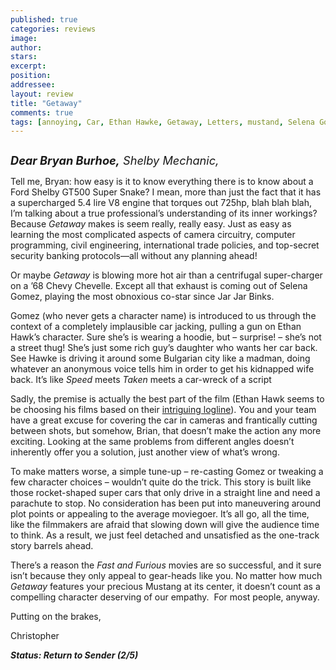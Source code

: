 ```yaml
---
published: true
categories: reviews
image:
author: 
stars: 
excerpt: 
position: 
addressee: 
layout: review
title: "Getaway"
comments: true
tags: [annoying, Car, Ethan Hawke, Getaway, Letters, mustand, Selena Gomez, super shelby]
---
```

<div><p><span class="full-image-block ssNonEditable"><span><a href="/letters/2013/9/4/getaway.html"><img src="http://static.squarespace.com/static/5005f6bcc4aa41161b33e89e/5329cf1fe4b07c068ebf74de/5329cf1fe4b07c068ebf78aa/1378321484687/Getaway.jpg" alt="" /></a></span></span></p>
<p><em style="font-size:130%;"><strong>Dear Bryan Burhoe,</strong> Shelby Mechanic,</em></p>
<p>Tell me, Bryan: how easy is it to know everything there is to know about a Ford Shelby GT500 Super Snake? I mean, more than just the fact that it has a supercharged 5.4 lire V8 engine that torques out 725hp, blah blah blah, I&rsquo;m talking about a true professional&rsquo;s understanding of its inner workings? Because <em>Getaway</em> makes is seem really, really easy. Just as easy as learning the most complicated aspects of camera circuitry, computer programming, civil engineering, international trade policies, and top-secret security banking protocols&mdash;all without any planning ahead!</p>
<p>Or maybe <em>Getaway</em> is blowing more hot air than a centrifugal super-charger on a &rsquo;68 Chevy Chevelle. Except all that exhaust is coming out of Selena Gomez, playing the most obnoxious co-star since Jar Jar Binks.&nbsp;</p>
<p>Gomez (who never gets a character name) is introduced to us through the context of a completely implausible car jacking, pulling a gun on Ethan Hawk&rsquo;s character. Sure she&rsquo;s is wearing a hoodie, but &ndash; surprise! &ndash; she&rsquo;s not a street thug! She&rsquo;s just some rich guy&rsquo;s daughter who wants her car back. See Hawke is driving it around some Bulgarian city like a madman, doing whatever an anonymous voice tells him in order to get his kidnapped wife back. It&rsquo;s like <em>Speed</em> meets <em>Taken </em>meets a car-wreck of a script</p>
<p>Sadly, the premise is actually the best part of the film (Ethan Hawk seems to be choosing his films based on their <a href="/letters/2013/6/13/the-purge.html">intriguing logline</a>). You and your team have a great excuse for covering the car in cameras and frantically cutting between shots, but somehow, Brian, that doesn&rsquo;t make the action any more exciting. Looking at the same problems from different angles doesn&rsquo;t inherently offer you a solution, just another view of what&rsquo;s wrong.</p>
<p>To make matters worse, a simple tune-up &ndash; re-casting Gomez or tweaking a few character choices &ndash; wouldn&rsquo;t quite do the trick. This story is built like those rocket-shaped super cars that only drive in a straight line and need a parachute to stop. No consideration has been put into maneuvering around plot points or appealing to the average moviegoer. It&rsquo;s all go, all the time, like the filmmakers are afraid that slowing down will give the audience time to think. As a result, we just feel detached and unsatisfied as the one-track story barrels ahead.</p>
<p>There&rsquo;s a reason the <em>Fast and Furious</em> movies are so successful, and it sure isn&rsquo;t because they only appeal to gear-heads like you. No matter how much <em>Getaway</em> features your precious Mustang at its center, it doesn&rsquo;t count as a compelling character deserving of our empathy.&nbsp; For most people, anyway.</p>
<p>Putting on the brakes,</p>
<p>Christopher</p>
<p><strong><em>Status: Return to Sender (2/5)</em></strong></p></div>
